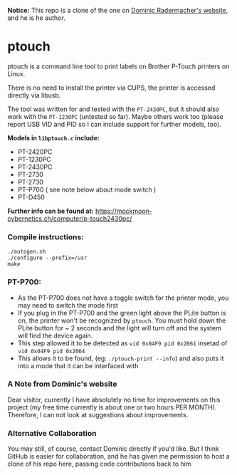 **Notice:** This repo is a clone of the one on [Dominic Radermacher's website](https://mockmoon-cybernetics.ch/computer/p-touch2430pc/), and he is he author.


# ptouch

ptouch is a command line tool to print labels on Brother P-Touch
printers on Linux.

There is no need to install the printer via CUPS, the printer is accessed
directly via libusb.

The tool was written for and tested with the `PT-2430PC`, but it should also
work with the `PT-1230PC` (untested so far). Maybe others work too (please report USB VID and PID so I can include support for further models, too).

**Models in `libptouch.c` include:**

- PT-2420PC
- PT-1230PC
- PT-2430PC
- PT-2730
- PT-2730
- PT-P700 ( see note below about mode switch )
- PT-D450

**Further info can be found at:**
https://mockmoon-cybernetics.ch/computer/p-touch2430pc/

### Compile instructions:

    ./autogen.sh
    ./configure --prefix=/usr
    make


### PT-P700:

- As the PT-P700 does not have a toggle switch for the printer mode, you may need to switch the mode first
- If you plug in the PT-P700 and the green light above the PLite button is on, the printer won't be recognized by `ptouch`. You must hold down the PLite button for ~ 2 seconds and the light will turn off and the system will find the device again.
- This step allowed it to be detected as `vid 0x04F9 pid 0x2061` insetad of `vid 0x04F9 pid 0x2064`
- This allows it to be found, (eg: `./ptouch-print --info`) and also puts it into a mode that it can be interfaced with


### A Note from Dominic's website

Dear visitor, currently I have absolutely no time for improvements on this
project (my free time currently is about one or two hours PER MONTH).
Therefore, I can not look at suggestions about improvements.

### Alternative Collaboration

You may still, of course, contact Dominic directly if you'd like. But I think GitHub is easier for collaboration, and he has given me permission to host a clone of his repo here, passing code contributions back to him

